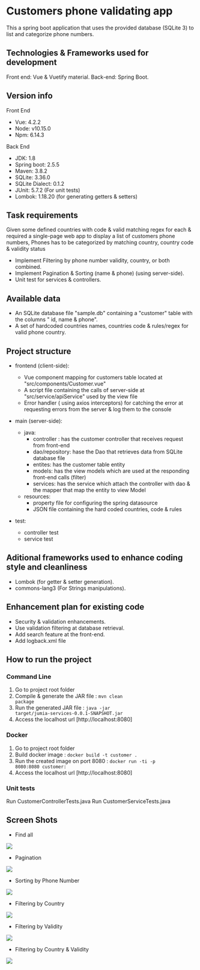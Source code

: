 # Customers phone validating app

This a spring boot application that uses the provided database (SQLite 3) to list and categorize phone numbers.
## Technologies & Frameworks used for development

Front end: Vue & Vuetify material.
Back-end: Spring Boot.

## Version info

Front End
* Vue: 4.2.2
* Node: v10.15.0
* Npm: 6.14.3

Back End
* JDK: 1.8
* Spring boot: 2.5.5
* Maven: 3.8.2
* SQLite: 3.36.0
* SQLite Dialect: 0.1.2
* JUnit: 5.7.2 (For unit tests)
* Lombok: 1.18.20 (for generating getters & setters)
## Task requirements

Given some defined countries with code & valid matching regex for each & required a single-page web app to display a list of customers phone numbers, 
Phones has to be categorized by matching country, country code & validity status   

* Implement Filtering by phone number validity, country, or both combined.
* Implement Pagination & Sorting (name & phone) (using server-side).
* Unit test for services & controllers.

## Available data

* An SQLite database file "sample.db" containing a "customer" table with the columns " id, name & phone".
* A set of hardcoded  countries names, countries code &  rules/regex for valid phone country.

## Project structure

* frontend (client-side):
    * Vue component mapping for customers table located at "src/components/Customer.vue"
    * A script file containing the calls of server-side at "src/service/apiService" used by the view file
    * Error handler ( using axios interceptors) for catching the error at requesting errors from the server & log them to the console

* main (server-side):
    * java:
        * controller : has the customer controller that receives request from front-end
        * dao/repository: hase the Dao that retrieves data from SQLite database file
        * entites: has the customer table entity
        * models: has the view models which are used at the responding front-end calls (filter)
        * services: has the service which attach the controller with dao & the mapper that map the 
         entity to view Model
    * resources:
        * property file for configuring the spring datasource 
        * JSON file containing the hard coded  countries, code & rules

* test:
    * controller test
    * service test
       

## Aditional frameworks used to enhance coding style and cleanliness

* Lombok (for getter & setter generation).
* commons-lang3 (For Strings manipulations).

## Enhancement plan for existing code

* Security & validation enhancements.
* Use validation filtering at database retrieval.
* Add search feature at the front-end.
* Add logback.xml file

## How to run the project
### Command Line
 1. Go to project root folder
 2. Compile & generate the JAR file : <code>mvn clean package</code>
 3. Run the generated JAR file : <code>java -jar target/jumia-services-0.0.1-SNAPSHOT.jar</code>
 4. Access the localhost url [http://localhost:8080]
### Docker
 1. Go to project root folder
 2. Build docker image :  <code>docker build -t customer .</code>
 3. Run the created image on port 8080 : <code>docker run -ti -p 8080:8080 customer:</code>
 4. Access the localhost url [http://localhost:8080]
### Unit tests
Run CustomerControllerTests.java
Run CustomerServiceTests.java

## Screen Shots

* Find all

![](screenshots/find_all.PNG)

* Pagination

![](screenshots/pagination.PNG)

* Sorting by Phone Number

![](screenshots/sorting.PNG)

* Filtering by Country

![](screenshots/country_filter.PNG)

* Filtering by Validity

![](screenshots/validity_filter.PNG)

* Filtering by Country & Validity

![](screenshots/country_validity_filter.PNG)